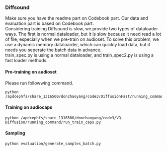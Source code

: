 ### Diffsound
Make sure you have the readme part on Codebook part. Our data and evaluation part is based on Codebook part. <br/>
Considering training Diffsound is slow, we provide two types of dataloader ways. The first is normal dataloader, but it is slow because it need read a lot of file, especially when we pre-train on audioset. To solve this problem, we use a dynamic memory dataloarder, which can quickly load data, but it needs you seperate the batch data in advance.  <br>
train_spec.py is using a normal dataloader, and train_spec2.py is using a fast loader methods. <br>

#### Pre-training on audioset
Please run followwing command.
```
python /apdcephfs/share_1316500/donchaoyang/code3/DiffusionFast/running_command/run_train_audioset.py
```
#### Training on audiocaps
```
python /apdcephfs/share_1316500/donchaoyang/code3/VQ-Diffusion/running_command/run_train_caps.py
```
#### Sampling
```
python evaluation/generate_samples_batch.py
```
